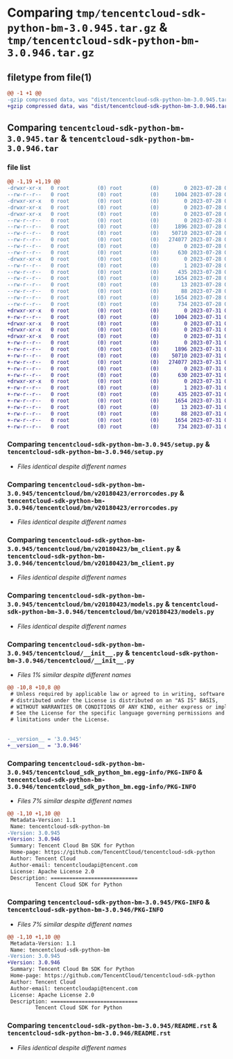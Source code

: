 # Comparing `tmp/tencentcloud-sdk-python-bm-3.0.945.tar.gz` & `tmp/tencentcloud-sdk-python-bm-3.0.946.tar.gz`

## filetype from file(1)

```diff
@@ -1 +1 @@
-gzip compressed data, was "dist/tencentcloud-sdk-python-bm-3.0.945.tar", last modified: Fri Jul 28 00:22:02 2023, max compression
+gzip compressed data, was "dist/tencentcloud-sdk-python-bm-3.0.946.tar", last modified: Mon Jul 31 00:19:57 2023, max compression
```

## Comparing `tencentcloud-sdk-python-bm-3.0.945.tar` & `tencentcloud-sdk-python-bm-3.0.946.tar`

### file list

```diff
@@ -1,19 +1,19 @@
-drwxr-xr-x   0 root         (0) root         (0)        0 2023-07-28 00:22:02.000000 tencentcloud-sdk-python-bm-3.0.945/
--rw-r--r--   0 root         (0) root         (0)     1004 2023-07-28 00:22:02.000000 tencentcloud-sdk-python-bm-3.0.945/setup.py
-drwxr-xr-x   0 root         (0) root         (0)        0 2023-07-28 00:22:02.000000 tencentcloud-sdk-python-bm-3.0.945/tencentcloud/
-drwxr-xr-x   0 root         (0) root         (0)        0 2023-07-28 00:22:02.000000 tencentcloud-sdk-python-bm-3.0.945/tencentcloud/bm/
-drwxr-xr-x   0 root         (0) root         (0)        0 2023-07-28 00:22:02.000000 tencentcloud-sdk-python-bm-3.0.945/tencentcloud/bm/v20180423/
--rw-r--r--   0 root         (0) root         (0)        0 2023-07-28 00:22:02.000000 tencentcloud-sdk-python-bm-3.0.945/tencentcloud/bm/v20180423/__init__.py
--rw-r--r--   0 root         (0) root         (0)     1896 2023-07-28 00:22:02.000000 tencentcloud-sdk-python-bm-3.0.945/tencentcloud/bm/v20180423/errorcodes.py
--rw-r--r--   0 root         (0) root         (0)    50710 2023-07-28 00:22:02.000000 tencentcloud-sdk-python-bm-3.0.945/tencentcloud/bm/v20180423/bm_client.py
--rw-r--r--   0 root         (0) root         (0)   274077 2023-07-28 00:22:02.000000 tencentcloud-sdk-python-bm-3.0.945/tencentcloud/bm/v20180423/models.py
--rw-r--r--   0 root         (0) root         (0)        0 2023-07-28 00:22:02.000000 tencentcloud-sdk-python-bm-3.0.945/tencentcloud/bm/__init__.py
--rw-r--r--   0 root         (0) root         (0)      630 2023-07-28 00:22:02.000000 tencentcloud-sdk-python-bm-3.0.945/tencentcloud/__init__.py
-drwxr-xr-x   0 root         (0) root         (0)        0 2023-07-28 00:22:02.000000 tencentcloud-sdk-python-bm-3.0.945/tencentcloud_sdk_python_bm.egg-info/
--rw-r--r--   0 root         (0) root         (0)        1 2023-07-28 00:22:02.000000 tencentcloud-sdk-python-bm-3.0.945/tencentcloud_sdk_python_bm.egg-info/dependency_links.txt
--rw-r--r--   0 root         (0) root         (0)      435 2023-07-28 00:22:02.000000 tencentcloud-sdk-python-bm-3.0.945/tencentcloud_sdk_python_bm.egg-info/SOURCES.txt
--rw-r--r--   0 root         (0) root         (0)     1654 2023-07-28 00:22:02.000000 tencentcloud-sdk-python-bm-3.0.945/tencentcloud_sdk_python_bm.egg-info/PKG-INFO
--rw-r--r--   0 root         (0) root         (0)       13 2023-07-28 00:22:02.000000 tencentcloud-sdk-python-bm-3.0.945/tencentcloud_sdk_python_bm.egg-info/top_level.txt
--rw-r--r--   0 root         (0) root         (0)       88 2023-07-28 00:22:02.000000 tencentcloud-sdk-python-bm-3.0.945/setup.cfg
--rw-r--r--   0 root         (0) root         (0)     1654 2023-07-28 00:22:02.000000 tencentcloud-sdk-python-bm-3.0.945/PKG-INFO
--rw-r--r--   0 root         (0) root         (0)      734 2023-07-28 00:22:02.000000 tencentcloud-sdk-python-bm-3.0.945/README.rst
+drwxr-xr-x   0 root         (0) root         (0)        0 2023-07-31 00:19:57.000000 tencentcloud-sdk-python-bm-3.0.946/
+-rw-r--r--   0 root         (0) root         (0)     1004 2023-07-31 00:19:57.000000 tencentcloud-sdk-python-bm-3.0.946/setup.py
+drwxr-xr-x   0 root         (0) root         (0)        0 2023-07-31 00:19:57.000000 tencentcloud-sdk-python-bm-3.0.946/tencentcloud/
+drwxr-xr-x   0 root         (0) root         (0)        0 2023-07-31 00:19:57.000000 tencentcloud-sdk-python-bm-3.0.946/tencentcloud/bm/
+drwxr-xr-x   0 root         (0) root         (0)        0 2023-07-31 00:19:57.000000 tencentcloud-sdk-python-bm-3.0.946/tencentcloud/bm/v20180423/
+-rw-r--r--   0 root         (0) root         (0)        0 2023-07-31 00:19:57.000000 tencentcloud-sdk-python-bm-3.0.946/tencentcloud/bm/v20180423/__init__.py
+-rw-r--r--   0 root         (0) root         (0)     1896 2023-07-31 00:19:57.000000 tencentcloud-sdk-python-bm-3.0.946/tencentcloud/bm/v20180423/errorcodes.py
+-rw-r--r--   0 root         (0) root         (0)    50710 2023-07-31 00:19:57.000000 tencentcloud-sdk-python-bm-3.0.946/tencentcloud/bm/v20180423/bm_client.py
+-rw-r--r--   0 root         (0) root         (0)   274077 2023-07-31 00:19:57.000000 tencentcloud-sdk-python-bm-3.0.946/tencentcloud/bm/v20180423/models.py
+-rw-r--r--   0 root         (0) root         (0)        0 2023-07-31 00:19:57.000000 tencentcloud-sdk-python-bm-3.0.946/tencentcloud/bm/__init__.py
+-rw-r--r--   0 root         (0) root         (0)      630 2023-07-31 00:19:57.000000 tencentcloud-sdk-python-bm-3.0.946/tencentcloud/__init__.py
+drwxr-xr-x   0 root         (0) root         (0)        0 2023-07-31 00:19:57.000000 tencentcloud-sdk-python-bm-3.0.946/tencentcloud_sdk_python_bm.egg-info/
+-rw-r--r--   0 root         (0) root         (0)        1 2023-07-31 00:19:57.000000 tencentcloud-sdk-python-bm-3.0.946/tencentcloud_sdk_python_bm.egg-info/dependency_links.txt
+-rw-r--r--   0 root         (0) root         (0)      435 2023-07-31 00:19:57.000000 tencentcloud-sdk-python-bm-3.0.946/tencentcloud_sdk_python_bm.egg-info/SOURCES.txt
+-rw-r--r--   0 root         (0) root         (0)     1654 2023-07-31 00:19:57.000000 tencentcloud-sdk-python-bm-3.0.946/tencentcloud_sdk_python_bm.egg-info/PKG-INFO
+-rw-r--r--   0 root         (0) root         (0)       13 2023-07-31 00:19:57.000000 tencentcloud-sdk-python-bm-3.0.946/tencentcloud_sdk_python_bm.egg-info/top_level.txt
+-rw-r--r--   0 root         (0) root         (0)       88 2023-07-31 00:19:57.000000 tencentcloud-sdk-python-bm-3.0.946/setup.cfg
+-rw-r--r--   0 root         (0) root         (0)     1654 2023-07-31 00:19:57.000000 tencentcloud-sdk-python-bm-3.0.946/PKG-INFO
+-rw-r--r--   0 root         (0) root         (0)      734 2023-07-31 00:19:57.000000 tencentcloud-sdk-python-bm-3.0.946/README.rst
```

### Comparing `tencentcloud-sdk-python-bm-3.0.945/setup.py` & `tencentcloud-sdk-python-bm-3.0.946/setup.py`

 * *Files identical despite different names*

### Comparing `tencentcloud-sdk-python-bm-3.0.945/tencentcloud/bm/v20180423/errorcodes.py` & `tencentcloud-sdk-python-bm-3.0.946/tencentcloud/bm/v20180423/errorcodes.py`

 * *Files identical despite different names*

### Comparing `tencentcloud-sdk-python-bm-3.0.945/tencentcloud/bm/v20180423/bm_client.py` & `tencentcloud-sdk-python-bm-3.0.946/tencentcloud/bm/v20180423/bm_client.py`

 * *Files identical despite different names*

### Comparing `tencentcloud-sdk-python-bm-3.0.945/tencentcloud/bm/v20180423/models.py` & `tencentcloud-sdk-python-bm-3.0.946/tencentcloud/bm/v20180423/models.py`

 * *Files identical despite different names*

### Comparing `tencentcloud-sdk-python-bm-3.0.945/tencentcloud/__init__.py` & `tencentcloud-sdk-python-bm-3.0.946/tencentcloud/__init__.py`

 * *Files 1% similar despite different names*

```diff
@@ -10,8 +10,8 @@
 # Unless required by applicable law or agreed to in writing, software
 # distributed under the License is distributed on an "AS IS" BASIS,
 # WITHOUT WARRANTIES OR CONDITIONS OF ANY KIND, either express or implied.
 # See the License for the specific language governing permissions and
 # limitations under the License.
 
 
-__version__ = '3.0.945'
+__version__ = '3.0.946'
```

### Comparing `tencentcloud-sdk-python-bm-3.0.945/tencentcloud_sdk_python_bm.egg-info/PKG-INFO` & `tencentcloud-sdk-python-bm-3.0.946/tencentcloud_sdk_python_bm.egg-info/PKG-INFO`

 * *Files 7% similar despite different names*

```diff
@@ -1,10 +1,10 @@
 Metadata-Version: 1.1
 Name: tencentcloud-sdk-python-bm
-Version: 3.0.945
+Version: 3.0.946
 Summary: Tencent Cloud Bm SDK for Python
 Home-page: https://github.com/TencentCloud/tencentcloud-sdk-python
 Author: Tencent Cloud
 Author-email: tencentcloudapi@tencent.com
 License: Apache License 2.0
 Description: ============================
         Tencent Cloud SDK for Python
```

### Comparing `tencentcloud-sdk-python-bm-3.0.945/PKG-INFO` & `tencentcloud-sdk-python-bm-3.0.946/PKG-INFO`

 * *Files 7% similar despite different names*

```diff
@@ -1,10 +1,10 @@
 Metadata-Version: 1.1
 Name: tencentcloud-sdk-python-bm
-Version: 3.0.945
+Version: 3.0.946
 Summary: Tencent Cloud Bm SDK for Python
 Home-page: https://github.com/TencentCloud/tencentcloud-sdk-python
 Author: Tencent Cloud
 Author-email: tencentcloudapi@tencent.com
 License: Apache License 2.0
 Description: ============================
         Tencent Cloud SDK for Python
```

### Comparing `tencentcloud-sdk-python-bm-3.0.945/README.rst` & `tencentcloud-sdk-python-bm-3.0.946/README.rst`

 * *Files identical despite different names*

